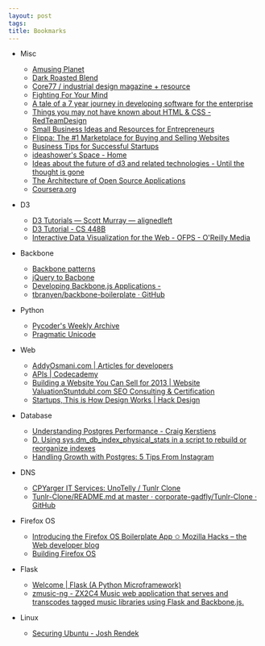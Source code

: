 ```yaml
---
layout: post
tags: 
title: Bookmarks
---
```

* Misc
  - [Amusing Planet](http://www.amusingplanet.com/)
  - [Dark Roasted Blend](http://www.darkroastedblend.com/)
  - [Core77 / industrial design magazine + resource](http://core77.com/)
  - [Fighting For Your Mind](http://refer.ly/fighting_for_your_mind/c/833fe668546a11e2b5ab22000a1db8fa)
  - [A tale of a 7 year journey in developing software for the enterprise](http://www.theenterprisearchitect.eu/archive/2013/01/05/a-tale-of-a-7-year-journey-in-developing-software-for-the-enterprise)
  - [Things you may not have known about HTML &amp; CSS - RedTeamDesign](http://www.red-team-design.com/things-you-may-not-have-known-about-html-css)
  - [Small Business Ideas and Resources for Entrepreneurs](http://www.inc.com/)
  - [Flippa: The #1 Marketplace for Buying and Selling Websites](https://flippa.com/)
  - [Business Tips for Successful Startups](http://mixergy.com)
  - [ideashower's Space - Home](http://ideashower.posterous.com/)
  - [Ideas about the future of d3 and related technologies - Until the thought is gone](http://zacharymaril.com/blog/2012/07/10/ideas-about-future-of-d3/)
  - [The Architecture of Open Source Applications](http://www.aosabook.org)
  - [Coursera.org](https://www.coursera.org/course/startup)

* D3
  - [D3 Tutorials — Scott Murray — alignedleft](http://alignedleft.com/tutorials/d3/)
  - [D3 Tutorial - CS 448B](https://graphics.stanford.edu/wikis/cs448b-12-fall/D3_Tutorial)
  - [Interactive Data Visualization for the Web - OFPS - O'Reilly Media](http://ofps.oreilly.com/titles/9781449339739/index.html)

* Backbone
  - [Backbone patterns](http://ricostacruz.com/backbone-patterns/)
  - [jQuery to Bacbone](https://github.com/kjbekkelund/writings/blob/master/published/understanding-backbone.md/)
  - [Developing Backbone.js Applications -](http://addyosmani.github.com/backbone-fundamentals/)
  - [tbranyen/backbone-boilerplate · GitHub](https://github.com/tbranyen/backbone-boilerplate)

* Python
  - [Pycoder's Weekly Archive](http://pycoders.com/archive.html)
  - [Pragmatic Unicode](http://nedbatchelder.com/text/unipain.html)

* Web
  - [AddyOsmani.com | Articles for developers](http://addyosmani.com/blog/)
  - [APIs | Codecademy](http://www.codecademy.com/tracks/apis)
  - [Building a Website You Can Sell for 2013 | Website ValuationStuntdubl.com SEO Consulting &amp; Certification](http://www.stuntdubl.com/2013/01/08/website-valuation-2013/)
  - [Startups, This is How Design Works | Hack Design](http://hackdesign.org/link/startups-this-is-how-design-works/)

* Database
  - [Understanding Postgres Performance - Craig Kerstiens](http://craigkerstiens.com/2012/10/01/understanding-postgres-performance/)
  - [D. Using sys.dm_db_index_physical_stats in a script to rebuild or reorganize indexes](http://msdn.microsoft.com/en-us/library/ms188917.aspx)
  - [Handling Growth with Postgres: 5 Tips From Instagram](http://instagram-engineering.tumblr.com/post/40781627982/handling-growth-with-postgres-5-tips-from-instagram)

* DNS
  - [CPYarger IT Services: UnoTelly / Tunlr Clone](http://www.cpyarger.com/2012/11/unotelly-tunlr-clone.html)
  - [Tunlr-Clone/README.md at master · corporate-gadfly/Tunlr-Clone · GitHub](https://github.com/corporate-gadfly/Tunlr-Clone/blob/master/README.md)

* Firefox OS
  - [Introducing the Firefox OS Boilerplate App ✩ Mozilla Hacks – the Web developer blog](https://hacks.mozilla.org/2013/01/introducing-the-firefox-os-boilerplate-app/)
  - [Building Firefox OS](http://buildingfirefoxos.com/)

* Flask
  - [Welcome | Flask (A Python Microframework)](http://flask.pocoo.org/)
  - [zmusic-ng - ZX2C4 Music web application that serves and transcodes tagged music libraries using Flask and Backbone.js.](http://git.zx2c4.com/zmusic-ng/about/)

* Linux
  - [Securing Ubuntu - Josh Rendek](http://joshrendek.com/2013/01/securing-ubuntu/)
